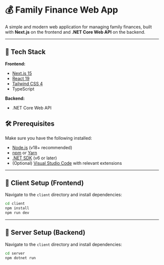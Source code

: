 # 💰 Family Finance Web App

A simple and modern web application for managing family finances, built with **Next.js** on the frontend and **.NET Core Web API** on the backend.

---

## 🚀 Tech Stack

**Frontend:**

- [Next.js 15](https://nextjs.org/)
- [React 19](https://reactjs.org/)
- [Tailwind CSS 4](https://tailwindcss.com/)
- TypeScript

**Backend:**

- .NET Core Web API

## 🛠️ Prerequisites

Make sure you have the following installed:

- [Node.js](https://nodejs.org/) (v18+ recommended)
- [npm](https://www.npmjs.com/) or [Yarn](https://yarnpkg.com/)
- [.NET SDK](https://dotnet.microsoft.com/en-us/download) (v6 or later)
- (Optional) [Visual Studio Code](https://code.visualstudio.com/) with relevant extensions

---

## 📂 Client Setup (Frontend)

Navigate to the `client` directory and install dependencies:

```bash
cd client
npm install
npm run dev
```
---

## 📂 Server Setup (Backend)

Navigate to the `client` directory and install dependencies:

```bash
cd server
npm dotnet run
